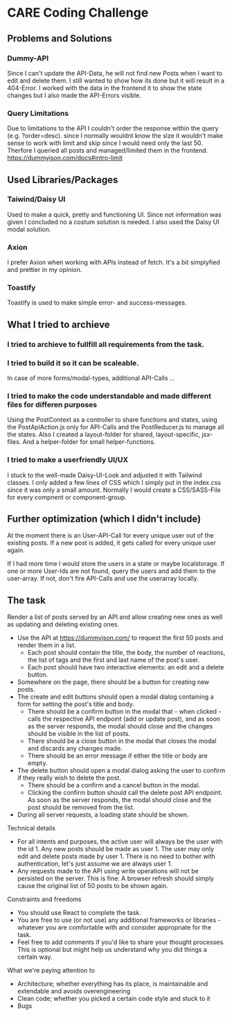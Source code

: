 # CARE Coding Challenge

## Problems and Solutions

### Dummy-API

Since I can't update the API-Data, he will not find new Posts when I want to edit and delete them. I still wanted to show how its done but it will result in a 404-Error. I worked with the data in the frontend it to show the state changes but I also made the API-Errors visible.

### Query Limitations

Due to limitations to the API I couldn't order the response within the query (e.g. ?order=desc). since I normally wouldnt know the size it wouldn't make sense to work with limit and skip since I would need only the last 50. Therfore I queried all posts and managed/limited them in the frontend.
https://dummyjson.com/docs#intro-limit

## Used Libraries/Packages

### Taiwind/Daisy UI

Used to make a quick, pretty and functioning UI. Since not information was given I concluded no a costum solution is needed. I also used the Daisy UI modal solution.

### Axion

I prefer Axion when working with APIs instead of fetch. It's a bit simplyfied and prettier in my opinion.

### Toastify

Toastify is used to make simple error- and success-messages.

## What I tried to archieve

### I tried to archieve to fullfill all requirements from the task.

### I tried to build it so it can be scaleable.

In case of more forms/modal-types, additional API-Calls ...

### I tried to make the code understandable and made different files for differen purposes

Using the PostContext as a controller to share functions and states, using the PostApiAction.js only for API-Calls and the PostReducer.js to manage all the states.
Also I created a layout-folder for shared, layout-specific, jsx-files.
And a helper-folder for small helper-functions.

### I tried to make a userfriendly UI/UX

I stuck to the well-made Daisy-UI-Look and adjusted it with Tailwind classes.
I only added a few lines of CSS which I simply put in the index.css since it was only a small amount.
Normally I would create a CSS/SASS-File for every compnent or component-group.

## Further optimization (which I didn't include)

At the moment there is an User-API-Call for every unique user out of the existing posts. If a new post is added, it gets called for every unique user again.

If I had more time I would store the users in a state or maybe localstorage.
If one or more User-Ids are not found, query the users and add them to the user-array.
If not, don't fire API-Calls and use the userarray locally.

## The task

Render a list of posts served by an API and allow creating new ones as well as updating and deleting existing ones.

- Use the API at https://dummyjson.com/ to request the first 50 posts and render them in a list.
  - Each post should contain the title, the body, the number of reactions, the list of tags and the first and last name of the post's user.
  - Each post should have two interactive elements: an edit and a delete button.
- Somewhere on the page, there should be a button for creating new posts.
- The create and edit buttons should open a modal dialog containing a form for setting the post's title and body.
  - There should be a confirm button in the modal that - when clicked - calls the respective API endpoint (add or update post), and as soon
    as the server responds, the modal should close and the changes should be visible in the list of posts.
  - There should be a close button in the modal that closes the modal and discards any changes made.
  - There should be an error message if either the title or body are empty.
- The delete button should open a modal dialog asking the user to confirm if they really wish to delete the post.
  - There should be a confirm and a cancel button in the modal.
  - Clicking the confirm button should call the delete post API endpoint. As soon as the server responds, the modal should close and the
    post should be removed from the list.
- During all server requests, a loading state should be shown.

Technical details

- For all intents and purposes, the active user will always be the user with the id 1. Any new posts should be made as user 1. The user may
  only edit and delete posts made by user 1. There is no need to bother with authentication, let's just assume we are always user 1.
- Any requests made to the API using write operations will not be persisted on the server. This is fine: A browser refresh should simply
  cause the original list of 50 posts to be shown again.

Constraints and freedoms

- You should use React to complete the task.
- You are free to use (or not use) any additional frameworks or libraries - whatever you are comfortable with and consider appropriate for
  the task.
- Feel free to add comments if you'd like to share your thought processes. This is optional but might help us understand why you did things
  a certain way.

What we're paying attention to

- Architecture; whether everything has its place, is maintainable and extendable and avoids overengineering
- Clean code; whether you picked a certain code style and stuck to it
- Bugs
